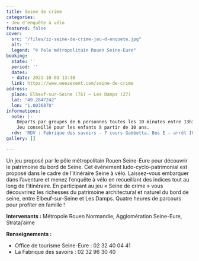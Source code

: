 ```yaml
---
title: Seine de crime
categories:
- Jeu d'enquête à vélo
featured: false
cover:
  src: "/files/zz-seine-de-crime-jeu-d-enquete.jpg"
  alt: ''
  legend: "© Pole métropolitain Rouen Seine-Eure"
booking:
  state: ''
  period: ''
  dates:
  - date: 2021-10-03 13:30
  link: https://www.weezevent.com/seine-de-crime
address:
  place: Elbeuf-sur-Seine (76) – Les Damps (27)
  lat: "49.2847242"
  lon: "1.0036878"
informations:
  note: |-
    Départs par groupes de 6 personnes toutes les 10 minutes entre 13h30 et 14h30. Attention à bien s’inscrire sur le créneau et le respecter. Possibilité de rapatriement en navette depuis l’arrivée jusqu’au point de départ.
    Jeu conseillé pour les enfants à partir de 10 ans.
  rdv: 'RDV : Fabrique des savoirs - 7 cours Gambetta. Bus E – arrêt IUT'
gallery: []

---
```

Un jeu proposé par le pôle métropolitain Rouen Seine-Eure pour découvrir le patrimoine du bord de Seine. Cet événement ludo-cyclo-patrimonial est proposé dans le cadre de l’itinéraire Seine à vélo. Laissez-vous embarquer dans l’aventure et menez l’enquête à vélo en recueillant des indices tout au long de l’itinéraire. En participant au jeu « Seine de crime » vous découvrirez les richesses du patrimoine architectural et naturel du bord de seine, entre Elbeuf-sur-Seine et Les Damps. Quatre heures de parcours pour profiter en famille !

**Intervenants :** Métropole Rouen Normandie, Agglomération Seine-Eure, Strataj’aime

**Renseignements :**

* Office de tourisme Seine-Eure : 02 32 40 04 41
* La Fabrique des savoirs : 02 32 96 30 40